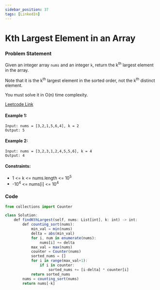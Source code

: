 ```yaml
---
sidebar_position: 37
tags: [LinkedIn]
---
```


# Kth Largest Element in an Array

### Problem Statement

Given an integer array `nums` and an integer `k`, return the k<sup>th</sup> largest element in the array.

Note that it is the k<sup>th</sup> largest element in the sorted order, not the k<sup>th</sup> distinct element.

You must solve it in O(n) time complexity.

[Leetcode Link](https://leetcode.com/problems/kth-largest-element-in-an-array/)

#### Example 1:

```
Input: nums = [3,2,1,5,6,4], k = 2
Output: 5
```

#### Example 2:

```
Input: nums = [3,2,3,1,2,4,5,5,6], k = 4
Output: 4
```

#### Constraints:

- 1 <= k <= nums.length <= 10<sup>5</sup>
- -10<sup>4</sup> <= nums[i] <= 10<sup>4</sup>

### Code

```jsx title="Python"
from collections import Counter

class Solution:
    def findKthLargest(self, nums: List[int], k: int) -> int:
        def counting_sort(nums):
            min_val = min(nums)
            delta = abs(min_val)
            for i, num in enumerate(nums):
                nums[i] += delta
            max_val = max(nums)
            counter = Counter(nums)
            sorted_nums = []
            for i in range(max_val+1):
                if i in counter:
                    sorted_nums += [i-delta] * counter[i]
            return sorted_nums
        nums = counting_sort(nums)
        return nums[-k]

```
